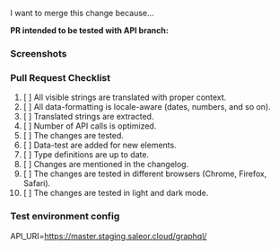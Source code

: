 I want to merge this change because...

<!-- Please mention all relevant issue numbers. -->

**PR intended to be tested with API branch:** <!-- For example: feature/warehouses  -->

### Screenshots

<!-- If your changes affect the UI, providing "before" and "after" screenshots will
greatly reduce the amount of work needed to review your work. -->

### Pull Request Checklist

<!-- Please keep this section. It will make maintainer's life easier. -->

1. [ ] All visible strings are translated with proper context.
1. [ ] All data-formatting is locale-aware (dates, numbers, and so on).
1. [ ] Translated strings are extracted.
1. [ ] Number of API calls is optimized.
1. [ ] The changes are tested.
1. [ ] Data-test are added for new elements.
1. [ ] Type definitions are up to date.
1. [ ] Changes are mentioned in the changelog.
1. [ ] The changes are tested in different browsers (Chrome, Firefox, Safari).
1. [ ] The changes are tested in light and dark mode.

### Test environment config

<!-- Do not remove this section. It is required to properly setup test instance.
Modify API_URI if you want test instance to use custom backend. -->

API_URI=https://master.staging.saleor.cloud/graphql/
